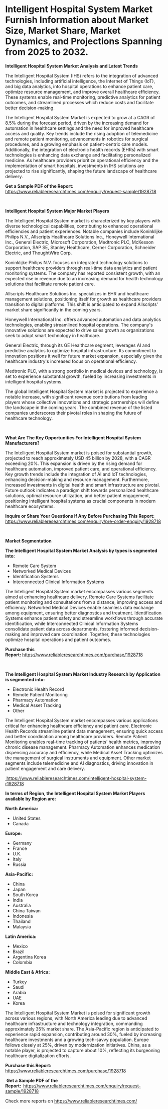 <p><h1>Intelligent Hospital System Market Furnish Information about Market Size, Market Share, Market Dynamics, and Projections Spanning from 2025 to 2032.</h1></p><p><strong>Intelligent Hospital System Market Analysis and Latest Trends</strong></p>
<p><p>The Intelligent Hospital System (IHS) refers to the integration of advanced technologies, including artificial intelligence, the Internet of Things (IoT), and big data analytics, into hospital operations to enhance patient care, optimize resource management, and improve overall healthcare efficiency. These systems enable real-time monitoring, predictive analytics for patient outcomes, and streamlined processes which reduce costs and facilitate better decision-making.</p><p>The Intelligent Hospital System Market is expected to grow at a CAGR of 8.5% during the forecast period, driven by the increasing demand for automation in healthcare settings and the need for improved healthcare access and quality. Key trends include the rising adoption of telemedicine and remote patient monitoring, advancements in robotics for surgical procedures, and a growing emphasis on patient-centric care models. Additionally, the integration of electronic health records (EHRs) with smart technologies is enhancing data exchange and facilitating personalized medicine. As healthcare providers prioritize operational efficiency and the implementation of smart hospitals, investments in IHS solutions are projected to rise significantly, shaping the future landscape of healthcare delivery.</p></p>
<p><strong>Get a Sample PDF of the Report:&nbsp;</strong> <a href="https://www.reliableresearchtimes.com/enquiry/request-sample/1928718?utm_campaign=1933&utm_medium=2&utm_source=Github&utm_content=ia&utm_term=16012025&utm_id=intelligent-hospital-system">https://www.reliableresearchtimes.com/enquiry/request-sample/1928718</a></p>
<p>&nbsp;</p>
<p><strong>Intelligent Hospital System Major Market Players</strong></p>
<p><p>The Intelligent Hospital System market is characterized by key players with diverse technological capabilities, contributing to enhanced operational efficiencies and patient experiences. Notable companies include Koninklijke Philips N.V., Allscripts Healthcare Solutions Inc., Honeywell International Inc., General Electric, Microsoft Corporation, Medtronic PLC, McKesson Corporation, SAP SE, Stanley Healthcare, Cerner Corporation, Schneider Electric, and ThoughtWire Corp.</p><p>Koninklijke Philips N.V. focuses on integrated technology solutions to support healthcare providers through real-time data analytics and patient monitoring systems. The company has reported consistent growth, with an expected rise in revenue due to an increasing demand for health technology solutions that facilitate remote patient care.</p><p>Allscripts Healthcare Solutions Inc. specializes in EHR and healthcare management solutions, positioning itself for growth as healthcare providers transition to digital platforms. This shift is anticipated to expand Allscripts' market share significantly in the coming years.</p><p>Honeywell International Inc. offers advanced automation and data analytics technologies, enabling streamlined hospital operations. The company's innovative solutions are expected to drive sales growth as organizations seek to adopt smart technology in healthcare.</p><p>General Electric, through its GE Healthcare segment, leverages AI and predictive analytics to optimize hospital infrastructure. Its commitment to innovation positions it well for future market expansion, especially given the healthcare industry's increased focus on operational efficiency.</p><p>Medtronic PLC, with a strong portfolio in medical devices and technology, is set to experience substantial growth, fueled by increasing investments in intelligent hospital systems.</p><p>The global Intelligent Hospital System market is projected to experience a notable increase, with significant revenue contributions from leading players whose collective innovations and strategic partnerships will define the landscape in the coming years. The combined revenue of the listed companies underscores their pivotal roles in shaping the future of healthcare technology.</p></p>
<p>&nbsp;</p>
<p><strong>What Are The Key Opportunities For Intelligent Hospital System Manufacturers?</strong></p>
<p><p>The Intelligent Hospital System market is poised for substantial growth, projected to reach approximately USD 45 billion by 2028, with a CAGR exceeding 20%. This expansion is driven by the rising demand for healthcare automation, improved patient care, and operational efficiency. Key growth trends include the integration of AI and IoT technologies, enhancing decision-making and resource management. Furthermore, increased investments in digital health and smart infrastructure are pivotal. Future outlook indicates a paradigm shift towards personalized healthcare solutions, optimal resource utilization, and better patient engagement, positioning intelligent hospital systems as crucial components in modern healthcare ecosystems.</p></p>
<p><strong>Inquire or Share Your Questions If Any Before Purchasing This Report:</strong> <a href="https://www.reliableresearchtimes.com/enquiry/pre-order-enquiry/1928718?utm_campaign=1933&utm_medium=2&utm_source=Github&utm_content=ia&utm_term=16012025&utm_id=intelligent-hospital-system">https://www.reliableresearchtimes.com/enquiry/pre-order-enquiry/1928718</a></p>
<p>&nbsp;</p>
<p><strong>Market Segmentation</strong></p>
<p><strong>The Intelligent Hospital System Market Analysis by types is segmented into:</strong></p>
<p><ul><li>Remote Care System</li><li>Networked Medical Devices</li><li>Identification Systems</li><li>Interconnected Clinical Information Systems</li></ul></p>
<p><p>The Intelligent Hospital System market encompasses various segments aimed at enhancing healthcare delivery. Remote Care Systems facilitate patient monitoring and consultations from a distance, improving access and efficiency. Networked Medical Devices enable seamless data exchange among equipment, ensuring better diagnostics and treatment. Identification Systems enhance patient safety and streamline workflows through accurate identification, while Interconnected Clinical Information Systems consolidate patient data across departments, fostering informed decision-making and improved care coordination. Together, these technologies optimize hospital operations and patient outcomes.</p></p>
<p><strong>Purchase this Report:&nbsp;</strong><a href="https://www.reliableresearchtimes.com/purchase/1928718?utm_campaign=1933&utm_medium=2&utm_source=Github&utm_content=ia&utm_term=16012025&utm_id=intelligent-hospital-system">https://www.reliableresearchtimes.com/purchase/1928718</a></p>
<p>&nbsp;</p>
<p><strong>The Intelligent Hospital System Market Industry Research by Application is segmented into:</strong></p>
<p><ul><li>Electronic Health Record</li><li>Remote Patient Monitoring</li><li>Pharmacy Automation</li><li>Medical Asset Tracking</li><li>Other</li></ul></p>
<p><p>The Intelligent Hospital System market encompasses various applications critical for enhancing healthcare efficiency and patient care. Electronic Health Records streamline patient data management, ensuring quick access and better coordination among healthcare providers. Remote Patient Monitoring enables real-time tracking of patients’ health metrics, improving chronic disease management. Pharmacy Automation enhances medication dispensing accuracy and efficiency, while Medical Asset Tracking optimizes the management of surgical instruments and equipment. Other market segments include telemedicine and AI diagnostics, driving innovation in patient engagement and care delivery.</p></p>
<p><a href="https://www.reliableresearchtimes.com/intelligent-hospital-system-r1928718?utm_campaign=1933&utm_medium=2&utm_source=Github&utm_content=ia&utm_term=16012025&utm_id=intelligent-hospital-system">&nbsp;https://www.reliableresearchtimes.com/intelligent-hospital-system-r1928718</a></p>
<p><strong>In terms of Region, the Intelligent Hospital System Market Players available by Region are:</strong></p>
<p>
    <p> <strong> North America: </strong>
        <ul>
            <li>United States</li>
            <li>Canada</li>
        </ul>
        </p> 
    <p> <strong> Europe: </strong>
        <ul>
            <li>Germany</li>
            <li>France</li>
            <li>U.K.</li>
            <li>Italy</li>
            <li>Russia</li>
        </ul>
        </p> 
    <p> <strong> Asia-Pacific: </strong>
        <ul>
            <li>China</li>
            <li>Japan</li>
            <li>South Korea</li>
            <li>India</li>
            <li>Australia</li>
            <li>China Taiwan</li>
            <li>Indonesia</li>
            <li>Thailand</li>
            <li>Malaysia</li>
        </ul>
        </p> 
    <p> <strong> Latin America: </strong>
        <ul>
            <li>Mexico</li>
            <li>Brazil</li>
            <li>Argentina Korea</li>
            <li>Colombia</li>
        </ul>
        </p> 
    <p> <strong> Middle East & Africa: </strong>
        <ul>
            <li>Turkey</li>
            <li>Saudi</li>
            <li>Arabia</li>
            <li>UAE</li>
            <li>Korea</li>
        </ul>
    </p>
    </p>
<p><p>The Intelligent Hospital System Market is poised for significant growth across various regions, with North America leading due to advanced healthcare infrastructure and technology integration, commanding approximately 35% market share. The Asia-Pacific region is anticipated to experience rapid expansion, contributing around 30%, fueled by increasing healthcare investments and a growing tech-savvy population. Europe follows closely at 25%, driven by modernization initiatives. China, as a notable player, is projected to capture about 10%, reflecting its burgeoning healthcare digitalization efforts.</p></p>
<p><strong>Purchase this Report: </strong><a href="https://www.reliableresearchtimes.com/purchase/1928718?utm_campaign=1933&utm_medium=2&utm_source=Github&utm_content=ia&utm_term=16012025&utm_id=intelligent-hospital-system">https://www.reliableresearchtimes.com/purchase/1928718</a></p>
<p>&nbsp;<strong>Get a Sample PDF of the Report:&nbsp;&nbsp;</strong><a href="https://www.reliableresearchtimes.com/enquiry/request-sample/1928718?utm_campaign=1933&utm_medium=2&utm_source=Github&utm_content=ia&utm_term=16012025&utm_id=intelligent-hospital-system">https://www.reliableresearchtimes.com/enquiry/request-sample/1928718</a></p>
<p><strong></strong></p>
<p>Check more reports on <a href="https://www.reliableresearchtimes.com/?utm_campaign=1933&utm_medium=2&utm_source=Github&utm_content=ia&utm_term=16012025&utm_id=intelligent-hospital-system">https://www.reliableresearchtimes.com/</a></p>